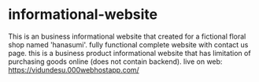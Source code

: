 # informational-website
This is an business informational website that created for a fictional floral shop named 'hanasumi'.  fully functional complete  website with contact us page. this is a business product informational website that has limitation of purchasing goods online (does not contain backend).
live on web: https://vidundesu.000webhostapp.com/
